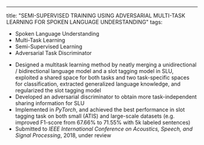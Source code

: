 ---
title: "SEMI-SUPERVISED TRAINING USING ADVERSARIAL MULTI-TASK LEARNING FOR SPOKEN LANGUAGE UNDERSTANDING"
tags:
  - Spoken Language Understanding
  - Multi-Task Learning
  - Semi-Supervised Learning
  - Adversarial Task Discriminator

* Designed a multitask learning method by neatly merging a unidirectional / bidirectional language model and a slot tagging model in SLU, exploited a shared space for both tasks and two task-specific spaces for classification, extracted generalized language knowledge, and regularized the slot tagging model
* Developed an adversarial discriminator to obtain more task-independent sharing information for SLU
* Implemented in *PyTorch*, and achieved the best performance in slot tagging task on both small (ATIS) and large-scale datasets (e.g. improved F1-score from 67.66% to 71.55% with 5k labeled sentences)
* Submitted to *IEEE International Conference on Acoustics, Speech, and Signal Processing*, 2018, under review